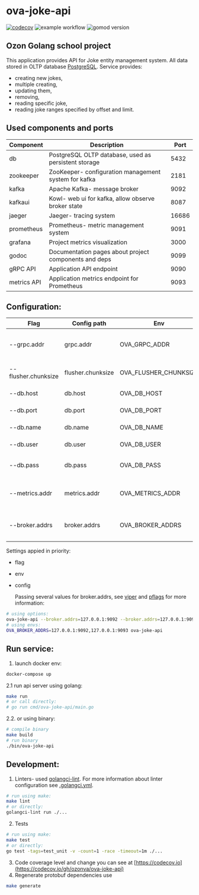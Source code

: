 # ova-joke-api

[![codecov](https://codecov.io/gh/ozonva/ova-joke-api/branch/issue-10/graph/badge.svg)](https://codecov.io/gh/ozonva/ova-joke-api)
![example workflow](https://github.com/ozonva/ova-joke-api/actions/workflows/main.yml/badge.svg)
![gomod version](https://img.shields.io/github/go-mod/go-version/ozonva/ova-joke-api/master)

## Ozon Golang school project

  This application provides API for Joke entity management system. All data stored in OLTP database 
[PostgreSQL](https://www.postgresql.org). Service provides:
- creating new jokes,
- multiple creating,
- updating them,
- removing,
- reading specific joke,
- reading joke ranges specified by offset and limit.

## Used components and ports

| Component    | Description                                          | Port  |
|--------------|------------------------------------------------------|-------|
| db           | PostgreSQL OLTP database, used as persistent storage | 5432  |
| zookeeper    | ZooKeeper- configuration management system for kafka | 2181  |
| kafka        | Apache Kafka- message broker                         | 9092  |
| kafkaui      | Kowl- web ui for kafka, allow observe broker state   | 8087  |
| jaeger       | Jaeger- tracing system                               | 16686 |
| prometheus   | Prometheus- metric management system                 | 9091  |
| grafana      | Project metrics visualization                        | 3000  |
| godoc        | Documentation pages about project components and deps| 9099  |
| gRPC API     | Application API endpoint                             | 9090  |
| metrics API  | Application metrics endpoint for Prometheus          | 9093  |

## Configuration:

| Flag                | Config path       | Env                   | Default value  | Description                       |
|---------------------|-------------------|-----------------------|----------------|-----------------------------------|
| --grpc.addr         | grpc.addr         | OVA_GRPC_ADDR         | 0.0.0.0.9090   | addr:port of gRPC server endpoint |
| --flusher.chunksize | flusher.chunksize | OVA_FLUSHER_CHUNKSIZE | 3              | insert database batch size        |
| --db.host           | db.host           | OVA_DB_HOST           | localhost      | host for database                 |
| --db.port           | db.port           | OVA_DB_PORT           | 5432           | database port                     |
| --db.name           | db.name           | OVA_DB_NAME           | postgres       | database name                     |
| --db.user           | db.user           | OVA_DB_USER           | postgres       | database user name                |
| --db.pass           | db.pass           | OVA_DB_PASS           | postgres       | database user's password          |
| --metrics.addr      | metrics.addr      | OVA_METRICS_ADDR      | 0.0.0.0:9093   | addr of metrics exporter api      |
| --broker.addrs      | broker.addrs      | OVA_BROKER_ADDRS      | [0.0.0.0:9092] | addr of metrics exporter api      |

Settings appied in priority:
- flag
- env
- config

  Passing several values for broker.addrs, see [viper](https://github.com/spf13/viper) and
[pflags](https://github.com/spf13/pflag/) for more information:
```bash
# using options:
ova-joke-api --broker.addrs=127.0.0.1:9092 --broker.addrs=127.0.0.1:9093
# using envs:
OVA_BROKER_ADDRS=127.0.0.1:9092,127.0.0.1:9093 ova-joke-api
```

## Run service:

1. launch docker env:
```bash
docker-compose up
```
2.1 run api server using golang:
```bash
make run
# or call directly:
# go run cmd/ova-joke-api/main.go
```
2.2. or using binary:
```bash
# compile binary
make build
# run binary
./bin/ova-joke-api
```

## Development:

1. Linters- used [golangci-lint](https://github.com/golangci/golangci-lint). For more information about linter 
   configuration see [.golangci.yml](./.golangci.yml).
```bash
# run using make:
make lint
# or directly:
golangci-lint run ./...
```
2. Tests
```bash
# run using make:
make test
# or directly:
go test -tags=test_unit -v -count=1 -race -timeout=1m ./...
```
3. Code coverage level and change you can see at [https://codecov.io](https://codecov.io/gh/ozonva/ova-joke-api)
4. Regenerate protobuf dependencies use
```bash
make generate
```
